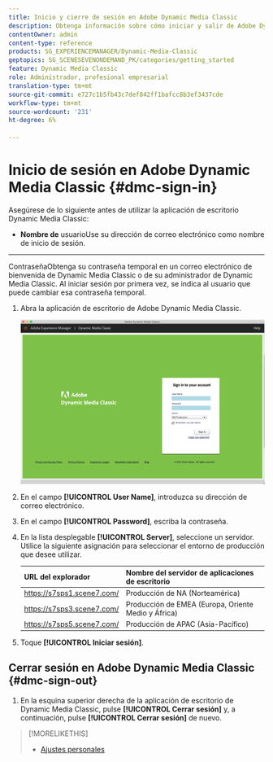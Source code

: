 ```yaml
---
title: Inicio y cierre de sesión en Adobe Dynamic Media Classic
description: Obtenga información sobre cómo iniciar y salir de Adobe Dynamic Media Classic y conectarse a un servidor de entorno de producción en Norteamérica (NA) o Europa, Oriente Medio, África (EMEA) o Asia-Pacífico (APAC).
contentOwner: admin
content-type: reference
products: SG_EXPERIENCEMANAGER/Dynamic-Media-Classic
geptopics: SG_SCENESEVENONDEMAND_PK/categories/getting_started
feature: Dynamic Media Classic
role: Administrador, profesional empresarial
translation-type: tm+mt
source-git-commit: e727c1b5fb43c7def842ff1bafcc8b3ef3437cde
workflow-type: tm+mt
source-wordcount: '231'
ht-degree: 6%

---
```



<!-- UPDATE THIS TOPIC AFTER DECEMBER 31, 2020!!!!! -->

# Inicio de sesión en Adobe Dynamic Media Classic {#dmc-sign-in}

Asegúrese de lo siguiente antes de utilizar la aplicación de escritorio Dynamic Media Classic:

* **Nombre de**
usuarioUse su dirección de correo electrónico como nombre de inicio de sesión.

* ****
ContraseñaObtenga su contraseña temporal en un correo electrónico de bienvenida de Dynamic Media Classic o de su administrador de Dynamic Media Classic. Al iniciar sesión por primera vez, se indica al usuario que puede cambiar esa contraseña temporal.

1. Abra la aplicación de escritorio de Adobe Dynamic Media Classic.

   ![Inicio de sesión en Dynamic Media Classic](/help/assets/dmclassic-login1.png)

1. En el campo **[!UICONTROL User Name]**, introduzca su dirección de correo electrónico.
1. En el campo **[!UICONTROL Password]**, escriba la contraseña.
1. En la lista desplegable **[!UICONTROL Server]**, seleccione un servidor.
Utilice la siguiente asignación para seleccionar el entorno de producción que desee utilizar.

   | URL del explorador | Nombre del servidor de aplicaciones de escritorio |
   |---|---|
   | https://s7sps1.scene7.com/ | Producción de NA (Norteamérica) |
   | https://s7sps3.scene7.com/ | Producción de EMEA (Europa, Oriente Medio y África) |
   | https://s7sps5.scene7.com/ | Producción de APAC (Asia-Pacífico) |

1. Toque **[!UICONTROL Iniciar sesión]**.

## Cerrar sesión en Adobe Dynamic Media Classic {#dmc-sign-out}

1. En la esquina superior derecha de la aplicación de escritorio de Dynamic Media Classic, pulse **[!UICONTROL Cerrar sesión]** y, a continuación, pulse **[!UICONTROL Cerrar sesión]** de nuevo.

>[!MORELIKETHIS]
>
>* [Ajustes personales](personal-setup.md#personal_setup)

